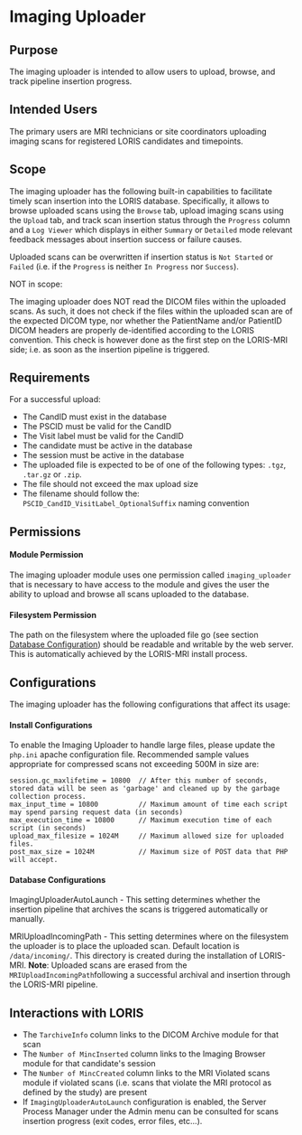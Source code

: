 # Imaging Uploader

## Purpose

The imaging uploader is intended to allow users to upload, browse, and track 
pipeline insertion progress.


## Intended Users

The primary users are MRI technicians or site coordinators uploading imaging 
scans for registered LORIS candidates and timepoints.

## Scope

The imaging uploader has the following built-in capabilities to facilitate 
timely scan insertion into the LORIS database. Specifically, it allows to browse
uploaded scans using the `Browse` tab, upload imaging scans using the `Upload` 
tab, and track scan insertion status through the `Progress` column and a 
`Log Viewer` which displays in either `Summary` or `Detailed` mode relevant 
feedback messages about insertion success or failure causes.

Uploaded scans can be overwritten if insertion status is `Not Started` or 
`Failed` (i.e. if the `Progress` is neither `In Progress` nor `Success`). 


NOT in scope:

The imaging uploader does NOT read the DICOM files within the uploaded scans. 
As such, it does not check if the files within the uploaded scan are of the 
expected DICOM type, nor whether the  PatientName and/or PatientID DICOM headers 
are properly de-identified according to the LORIS convention. This check is 
however done as the first step on the LORIS-MRI side; i.e. as soon as the 
insertion pipeline is triggered.

## Requirements

For a successful upload:
- The CandID must exist in the database
- The PSCID must be valid for the CandID
- The Visit label must be valid for the CandID
- The candidate must be active in the database
- The session must be active in the database
- The uploaded file is expected to be of one of the following types: 
`.tgz`, `.tar.gz` or `.zip`.
- The file should not exceed the max upload size
- The filename should follow the:
`PSCID_CandID_VisitLabel_OptionalSuffix` naming convention

## Permissions

#### Module Permission

The imaging uploader module uses one permission called `imaging_uploader` that 
is necessary to have access to the module and gives the user the ability to 
upload and browse all scans uploaded to the database.

#### Filesystem Permission

The path on the filesystem where the uploaded file go 
(see section [Database Configuration](#database_config_link)) should be 
readable and writable by the web server. This is automatically achieved by the 
LORIS-MRI install process.


## Configurations

The imaging uploader has the following configurations that affect its usage:

#### Install Configurations

To enable the Imaging Uploader to handle large files, please update the 
`php.ini` apache configuration file. Recommended sample values appropriate for 
compressed scans not exceeding 500M in size are: 

```
session.gc_maxlifetime = 10800  // After this number of seconds, stored data will be seen as 'garbage' and cleaned up by the garbage collection process.
max_input_time = 10800          // Maximum amount of time each script may spend parsing request data (in seconds)
max_execution_time = 10800      // Maximum execution time of each script (in seconds)
upload_max_filesize = 1024M     // Maximum allowed size for uploaded files.
post_max_size = 1024M           // Maximum size of POST data that PHP will accept.
```

#### <a name="database_config_link"></a> Database Configurations

ImagingUploaderAutoLaunch - This setting determines whether the insertion 
        pipeline that archives the scans is triggered automatically or manually.

MRIUploadIncomingPath - This setting determines where on the filesystem the 
        uploader is to place the uploaded scan. Default location is 
        `/data/incoming/`. This directory is created during the installation of 
        LORIS-MRI. 
        **Note**: Uploaded scans are erased from the 
        `MRIUploadIncomingPath`following a successful archival and insertion 
        through the LORIS-MRI pipeline. 


## Interactions with LORIS

- The `TarchiveInfo` column links to the DICOM Archive module for that scan
- The `Number of MincInserted` column links to the Imaging Browser module for 
that candidate's session 
- The `Number of MincCreated` column links to the MRI Violated scans module if
violated scans (i.e. scans that violate the MRI protocol as defined by the 
study) are present
- If `ImagingUploaderAutoLaunch` configuration is enabled, the Server Process
Manager under the Admin menu can be consulted for scans insertion progress 
(exit codes, error files, etc...). 

